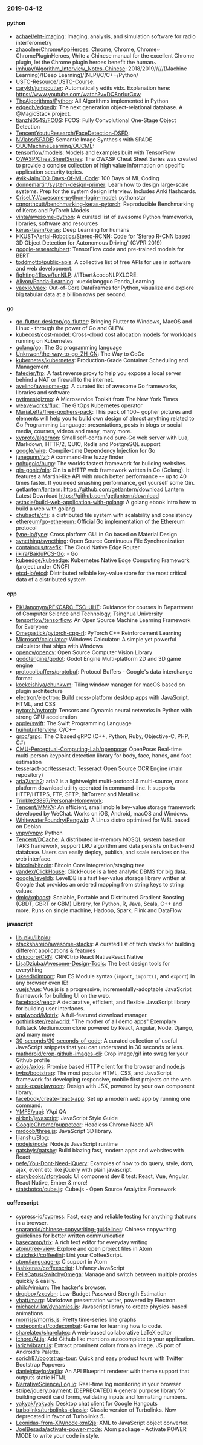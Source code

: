 ### 2019-04-12

#### python
* [achael/eht-imaging](https://github.com/achael/eht-imaging): Imaging, analysis, and simulation software for radio interferometry
* [zhaoolee/ChromeAppHeroes](https://github.com/zhaoolee/ChromeAppHeroes): Chrome, Chrome, Chrome~ ChromePluginHeroes, Write a Chinese manual for the excellent Chrome plugin, let the Chrome plugin heroes benefit the human~
* [imhuay/Algorithm_Interview_Notes-Chinese](https://github.com/imhuay/Algorithm_Interview_Notes-Chinese): 2018/2019/////(Machine Learning)/(Deep Learning)/(NLP)/C/C++/Python/
* [USTC-Resource/USTC-Course](https://github.com/USTC-Resource/USTC-Course): 
* [carykh/jumpcutter](https://github.com/carykh/jumpcutter): Automatically edits vidx. Explanation here: https://www.youtube.com/watch?v=DQ8orIurGxw
* [TheAlgorithms/Python](https://github.com/TheAlgorithms/Python): All Algorithms implemented in Python
* [edgedb/edgedb](https://github.com/edgedb/edgedb): The next generation object-relational database. A @MagicStack project.
* [tianzhi0549/FCOS](https://github.com/tianzhi0549/FCOS): FCOS: Fully Convolutional One-Stage Object Detection
* [TencentYoutuResearch/FaceDetection-DSFD](https://github.com/TencentYoutuResearch/FaceDetection-DSFD): 
* [NVlabs/SPADE](https://github.com/NVlabs/SPADE): Semantic Image Synthesis with SPADE
* [OUCMachineLearning/OUCML](https://github.com/OUCMachineLearning/OUCML): 
* [tensorflow/models](https://github.com/tensorflow/models): Models and examples built with TensorFlow
* [OWASP/CheatSheetSeries](https://github.com/OWASP/CheatSheetSeries): The OWASP Cheat Sheet Series was created to provide a concise collection of high value information on specific application security topics.
* [Avik-Jain/100-Days-Of-ML-Code](https://github.com/Avik-Jain/100-Days-Of-ML-Code): 100 Days of ML Coding
* [donnemartin/system-design-primer](https://github.com/donnemartin/system-design-primer): Learn how to design large-scale systems. Prep for the system design interview. Includes Anki flashcards.
* [CriseLYJ/awesome-python-login-model](https://github.com/CriseLYJ/awesome-python-login-model): pythonstar
* [cgnorthcutt/benchmarking-keras-pytorch](https://github.com/cgnorthcutt/benchmarking-keras-pytorch): Reproducible Benchmarking of Keras and PyTorch Models
* [vinta/awesome-python](https://github.com/vinta/awesome-python): A curated list of awesome Python frameworks, libraries, software and resources
* [keras-team/keras](https://github.com/keras-team/keras): Deep Learning for humans
* [HKUST-Aerial-Robotics/Stereo-RCNN](https://github.com/HKUST-Aerial-Robotics/Stereo-RCNN): Code for 'Stereo R-CNN based 3D Object Detection for Autonomous Driving' (CVPR 2019)
* [google-research/bert](https://github.com/google-research/bert): TensorFlow code and pre-trained models for BERT
* [toddmotto/public-apis](https://github.com/toddmotto/public-apis): A collective list of free APIs for use in software and web development.
* [fighting41love/funNLP](https://github.com/fighting41love/funNLP): //ITbert&cocoNLPXLORE:
* [Alivon/Panda-Learning](https://github.com/Alivon/Panda-Learning):  xuexiqiangguo Panda_Learning 
* [vaexio/vaex](https://github.com/vaexio/vaex): Out-of-Core DataFrames for Python, visualize and explore big tabular data at a billion rows per second.

#### go
* [go-flutter-desktop/go-flutter](https://github.com/go-flutter-desktop/go-flutter): Bringing Flutter to Windows, MacOS and Linux - through the power of Go and GLFW.
* [kubecost/cost-model](https://github.com/kubecost/cost-model): Cross-cloud cost allocation models for workloads running on Kubernetes
* [golang/go](https://github.com/golang/go): The Go programming language
* [Unknwon/the-way-to-go_ZH_CN](https://github.com/Unknwon/the-way-to-go_ZH_CN): The Way to GoGo 
* [kubernetes/kubernetes](https://github.com/kubernetes/kubernetes): Production-Grade Container Scheduling and Management
* [fatedier/frp](https://github.com/fatedier/frp): A fast reverse proxy to help you expose a local server behind a NAT or firewall to the internet.
* [avelino/awesome-go](https://github.com/avelino/awesome-go): A curated list of awesome Go frameworks, libraries and software
* [nytimes/gizmo](https://github.com/nytimes/gizmo): A Microservice Toolkit from The New York Times
* [weaveworks/flux](https://github.com/weaveworks/flux): The GitOps Kubernetes operator
* [MariaLetta/free-gophers-pack](https://github.com/MariaLetta/free-gophers-pack):  This pack of 100+ gopher pictures and elements will help you to build own design of almost anything related to Go Programming Language: presentations, posts in blogs or social media, courses, videos and many, many more.
* [xyproto/algernon](https://github.com/xyproto/algernon):  Small self-contained pure-Go web server with Lua, Markdown, HTTP/2, QUIC, Redis and PostgreSQL support
* [google/wire](https://github.com/google/wire): Compile-time Dependency Injection for Go
* [junegunn/fzf](https://github.com/junegunn/fzf):  A command-line fuzzy finder
* [gohugoio/hugo](https://github.com/gohugoio/hugo): The worlds fastest framework for building websites.
* [gin-gonic/gin](https://github.com/gin-gonic/gin): Gin is a HTTP web framework written in Go (Golang). It features a Martini-like API with much better performance -- up to 40 times faster. If you need smashing performance, get yourself some Gin.
* [getlantern/lantern](https://github.com/getlantern/lantern):  https://github.com/getlantern/download  Lantern Latest Download https://github.com/getlantern/download 
* [astaxie/build-web-application-with-golang](https://github.com/astaxie/build-web-application-with-golang): A golang ebook intro how to build a web with golang
* [chubaofs/cfs](https://github.com/chubaofs/cfs): a distributed file system with scalability and consistency
* [ethereum/go-ethereum](https://github.com/ethereum/go-ethereum): Official Go implementation of the Ethereum protocol
* [fyne-io/fyne](https://github.com/fyne-io/fyne): Cross platform GUI in Go based on Material Design
* [syncthing/syncthing](https://github.com/syncthing/syncthing): Open Source Continuous File Synchronization
* [containous/traefik](https://github.com/containous/traefik): The Cloud Native Edge Router
* [iikira/BaiduPCS-Go](https://github.com/iikira/BaiduPCS-Go):  - Go
* [kubeedge/kubeedge](https://github.com/kubeedge/kubeedge): Kubernetes Native Edge Computing Framework (project under CNCF)
* [etcd-io/etcd](https://github.com/etcd-io/etcd): Distributed reliable key-value store for the most critical data of a distributed system

#### cpp
* [PKUanonym/REKCARC-TSC-UHT](https://github.com/PKUanonym/REKCARC-TSC-UHT):  Guidance for courses in Department of Computer Science and Technology, Tsinghua University
* [tensorflow/tensorflow](https://github.com/tensorflow/tensorflow): An Open Source Machine Learning Framework for Everyone
* [Omegastick/pytorch-cpp-rl](https://github.com/Omegastick/pytorch-cpp-rl): PyTorch C++ Reinforcement Learning
* [Microsoft/calculator](https://github.com/Microsoft/calculator): Windows Calculator: A simple yet powerful calculator that ships with Windows
* [opencv/opencv](https://github.com/opencv/opencv): Open Source Computer Vision Library
* [godotengine/godot](https://github.com/godotengine/godot): Godot Engine  Multi-platform 2D and 3D game engine
* [protocolbuffers/protobuf](https://github.com/protocolbuffers/protobuf): Protocol Buffers - Google's data interchange format
* [koekeishiya/chunkwm](https://github.com/koekeishiya/chunkwm): Tiling window manager for macOS based on plugin architecture
* [electron/electron](https://github.com/electron/electron): Build cross-platform desktop apps with JavaScript, HTML, and CSS
* [pytorch/pytorch](https://github.com/pytorch/pytorch): Tensors and Dynamic neural networks in Python with strong GPU acceleration
* [apple/swift](https://github.com/apple/swift): The Swift Programming Language
* [huihut/interview](https://github.com/huihut/interview):  C/C++
* [grpc/grpc](https://github.com/grpc/grpc): The C based gRPC (C++, Python, Ruby, Objective-C, PHP, C#)
* [CMU-Perceptual-Computing-Lab/openpose](https://github.com/CMU-Perceptual-Computing-Lab/openpose): OpenPose: Real-time multi-person keypoint detection library for body, face, hands, and foot estimation
* [tesseract-ocr/tesseract](https://github.com/tesseract-ocr/tesseract): Tesseract Open Source OCR Engine (main repository)
* [aria2/aria2](https://github.com/aria2/aria2): aria2 is a lightweight multi-protocol & multi-source, cross platform download utility operated in command-line. It supports HTTP/HTTPS, FTP, SFTP, BitTorrent and Metalink.
* [Trinkle23897/Personal-Homework](https://github.com/Trinkle23897/Personal-Homework): 
* [Tencent/MMKV](https://github.com/Tencent/MMKV): An efficient, small mobile key-value storage framework developed by WeChat. Works on iOS, Android, macOS and Windows.
* [WhitewaterFoundry/Pengwin](https://github.com/WhitewaterFoundry/Pengwin): A Linux distro optimized for WSL based on Debian.
* [vnpy/vnpy](https://github.com/vnpy/vnpy): Python
* [Tencent/DCache](https://github.com/Tencent/DCache): A distributed in-memory NOSQL system based on TARS framework, support LRU algorithm and data persists on back-end database. Users can easily deploy, publish, and scale services on the web interface.
* [bitcoin/bitcoin](https://github.com/bitcoin/bitcoin): Bitcoin Core integration/staging tree
* [yandex/ClickHouse](https://github.com/yandex/ClickHouse): ClickHouse is a free analytic DBMS for big data.
* [google/leveldb](https://github.com/google/leveldb): LevelDB is a fast key-value storage library written at Google that provides an ordered mapping from string keys to string values.
* [dmlc/xgboost](https://github.com/dmlc/xgboost): Scalable, Portable and Distributed Gradient Boosting (GBDT, GBRT or GBM) Library, for Python, R, Java, Scala, C++ and more. Runs on single machine, Hadoop, Spark, Flink and DataFlow

#### javascript
* [lib-pku/libpku](https://github.com/lib-pku/libpku): 
* [stackshareio/awesome-stacks](https://github.com/stackshareio/awesome-stacks): A curated list of tech stacks for building different applications & features
* [ctripcorp/CRN](https://github.com/ctripcorp/CRN): CRNCtrip React NativeReact Native
* [LisaDziuba/Awesome-Design-Tools](https://github.com/LisaDziuba/Awesome-Design-Tools): The best design tools for everything 
* [lukeed/dimport](https://github.com/lukeed/dimport): Run ES Module syntax (`import`, `import()`, and `export`) in any browser  even IE!
* [vuejs/vue](https://github.com/vuejs/vue):  Vue.js is a progressive, incrementally-adoptable JavaScript framework for building UI on the web.
* [facebook/react](https://github.com/facebook/react): A declarative, efficient, and flexible JavaScript library for building user interfaces.
* [agalwood/Motrix](https://github.com/agalwood/Motrix): A full-featured download manager.
* [gothinkster/realworld](https://github.com/gothinkster/realworld): "The mother of all demo apps"  Exemplary fullstack Medium.com clone powered by React, Angular, Node, Django, and many more 
* [30-seconds/30-seconds-of-code](https://github.com/30-seconds/30-seconds-of-code): A curated collection of useful JavaScript snippets that you can understand in 30 seconds or less.
* [mathdroid/crop-github-images-cli](https://github.com/mathdroid/crop-github-images-cli): Crop image/gif into swag for your Github profile
* [axios/axios](https://github.com/axios/axios): Promise based HTTP client for the browser and node.js
* [twbs/bootstrap](https://github.com/twbs/bootstrap): The most popular HTML, CSS, and JavaScript framework for developing responsive, mobile first projects on the web.
* [seek-oss/playroom](https://github.com/seek-oss/playroom): Design with JSX, powered by your own component library.
* [facebook/create-react-app](https://github.com/facebook/create-react-app): Set up a modern web app by running one command.
* [YMFE/yapi](https://github.com/YMFE/yapi): YApi QA
* [airbnb/javascript](https://github.com/airbnb/javascript): JavaScript Style Guide
* [GoogleChrome/puppeteer](https://github.com/GoogleChrome/puppeteer): Headless Chrome Node API
* [mrdoob/three.js](https://github.com/mrdoob/three.js): JavaScript 3D library.
* [ljianshu/Blog](https://github.com/ljianshu/Blog): 
* [nodejs/node](https://github.com/nodejs/node): Node.js JavaScript runtime 
* [gatsbyjs/gatsby](https://github.com/gatsbyjs/gatsby): Build blazing fast, modern apps and websites with React
* [nefe/You-Dont-Need-jQuery](https://github.com/nefe/You-Dont-Need-jQuery): Examples of how to do query, style, dom, ajax, event etc like jQuery with plain javascript.
* [storybooks/storybook](https://github.com/storybooks/storybook): UI component dev & test: React, Vue, Angular, React Native, Ember & more!
* [statsbotco/cube.js](https://github.com/statsbotco/cube.js):  Cube.js - Open Source Analytics Framework

#### coffeescript
* [cypress-io/cypress](https://github.com/cypress-io/cypress): Fast, easy and reliable testing for anything that runs in a browser.
* [sparanoid/chinese-copywriting-guidelines](https://github.com/sparanoid/chinese-copywriting-guidelines): Chinese copywriting guidelines for better written communication
* [basecamp/trix](https://github.com/basecamp/trix): A rich text editor for everyday writing
* [atom/tree-view](https://github.com/atom/tree-view):  Explore and open project files in Atom
* [clutchski/coffeelint](https://github.com/clutchski/coffeelint): Lint your CoffeeScript.
* [atom/language-c](https://github.com/atom/language-c): C support in Atom
* [jashkenas/coffeescript](https://github.com/jashkenas/coffeescript): Unfancy JavaScript
* [FelisCatus/SwitchyOmega](https://github.com/FelisCatus/SwitchyOmega): Manage and switch between multiple proxies quickly & easily.
* [philc/vimium](https://github.com/philc/vimium): The hacker's browser.
* [dropbox/zxcvbn](https://github.com/dropbox/zxcvbn): Low-Budget Password Strength Estimation
* [yhatt/marp](https://github.com/yhatt/marp): Markdown presentation writer, powered by Electron.
* [michaelvillar/dynamics.js](https://github.com/michaelvillar/dynamics.js): Javascript library to create physics-based animations
* [morrisjs/morris.js](https://github.com/morrisjs/morris.js): Pretty time-series line graphs
* [codecombat/codecombat](https://github.com/codecombat/codecombat): Game for learning how to code.
* [sharelatex/sharelatex](https://github.com/sharelatex/sharelatex): A web-based collaborative LaTeX editor
* [ichord/At.js](https://github.com/ichord/At.js): Add Github like mentions autocomplete to your application.
* [jariz/vibrant.js](https://github.com/jariz/vibrant.js): Extract prominent colors from an image. JS port of Android's Palette.
* [sorich87/bootstrap-tour](https://github.com/sorich87/bootstrap-tour): Quick and easy product tours with Twitter Bootstrap Popovers
* [danielgtaylor/aglio](https://github.com/danielgtaylor/aglio): An API Blueprint renderer with theme support that outputs static HTML
* [NarrativeScience/Log.io](https://github.com/NarrativeScience/Log.io): Real-time log monitoring in your browser
* [stripe/jquery.payment](https://github.com/stripe/jquery.payment): [DEPRECATED] A general purpose library for building credit card forms, validating inputs and formatting numbers.
* [yakyak/yakyak](https://github.com/yakyak/yakyak): Desktop chat client for Google Hangouts
* [turbolinks/turbolinks-classic](https://github.com/turbolinks/turbolinks-classic): Classic version of Turbolinks. Now deprecated in favor of Turbolinks 5.
* [Leonidas-from-XIV/node-xml2js](https://github.com/Leonidas-from-XIV/node-xml2js): XML to JavaScript object converter.
* [JoelBesada/activate-power-mode](https://github.com/JoelBesada/activate-power-mode): Atom package - Activate POWER MODE to write your code in style.
